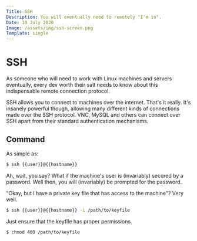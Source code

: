 ```yaml
---
Title: SSH
Description: You will eventually need to remotely "I'm in".
Date: 10 July 2020
Image: /assets/img/ssh-screen.png
Template: single
---
```


# SSH

As someone who will need to work with Linux machines and servers eventually, every dev worth their salt needs to know about this indispensable remote connection protocol.

SSH allows you to connect to machines over the internet. That's it really.
It's insanely powerful though, allowing many different kinds of connections made over the SSH protocol. VNC, MySQL and others can connect over SSH apart from their standard authentication mechanisms.

## Command
As simple as:

```bash
$ ssh {{user}}@{{hostname}}
```

Ah, wait, you say? What if the machine's user is (invariably) secured by a password.
Well then, you will (invariably) be prompted for the password.

"Okay, but I have a private key file that has access to the machine"?
Very well.

```bash
$ ssh {{user}}@{{hostname}} -i /path/to/keyfile
```

Just ensure that the keyfile has proper permissions. 
```bash
$ chmod 400 /path/to/keyfile
```